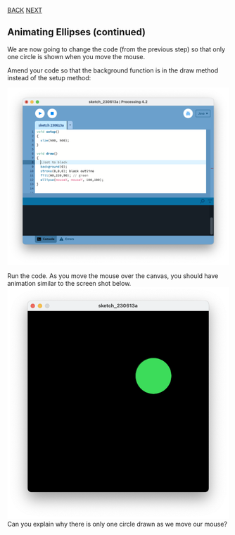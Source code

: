 [BACK](/topics/topic02/lab02/02.html) [NEXT](/topics/topic02/lab02/04.html)

## Animating Ellipses (continued)

We are now going to change the code (from the previous step) so that only one circle is shown when you move the mouse.

Amend your code so that the background function is in the draw method instead of the setup method:

![Animating Ellipses - One Circle](./img/05.png)

Run the code.  As you move the mouse over the canvas, you should have animation similar to the screen shot below.
![Animating Ellipses - One Circle](./img/06.png)
Can you explain why there is only one circle drawn as we move our mouse? 

